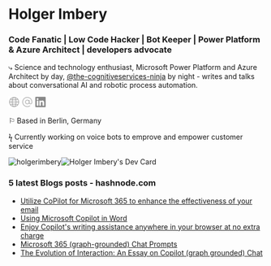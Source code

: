 # Holger Imbery
### Code Fanatic | Low Code Hacker | Bot Keeper | Power Platform & Azure Architect | developers advocate

⤷ Science and technology enthusiast, Microsoft Power Platform and Azure Architect by day, [@the-cognitiveservices-ninja](https://github.com/the-cognitiveservices-ninja) by night - writes and talks about conversational AI and robotic process automation. 

 <a aligh="left" href="https://www.cognitiveservices.ninja" target="_blank" rel="noreferrer noopener"><img src="https://raw.githubusercontent.com/0xShapeShifter/dev-story/master/public/images/socials/globe.svg" alt="Website" width="22" height="22" /></a> <a aligh="left" href="mailto:the@cognitiveservices,ninja" target="_blank" rel="noreferrer noopener"><img src="https://raw.githubusercontent.com/0xShapeShifter/dev-story/master/public/images/socials/at.svg" alt="Email" width="22" height="22" /></a> <a aligh="left" href="https://www.linkedin.com/in/holgerimbery" target="_blank" rel="noreferrer noopener"><img src="https://raw.githubusercontent.com/0xShapeShifter/dev-story/master/public/images/socials/linkedin.svg" alt="LinkedIn" width="22" height="22" /></a>  

⚐ Based in Berlin, Germany

ϟ Currently working on voice bots to emprove and empower customer service

 

<a href="https://app.daily.dev/thecognitiveservicesninja"><img src="https://api.daily.dev/devcards/7d6788ea96d04422bdcc4f633263bc26.png?r=f2m" align=right width="400" alt="Holger Imbery's Dev Card"/></a>

<p align="left"> <img src="https://komarev.com/ghpvc/?username=holgerimbery&label=Profile%20views&color=0e75b6&style=flat" alt="holgerimbery" /> </p>

### 5 latest Blogs posts - hashnode.com
<!-- HASHNODE:START -->
- [Utilize CoPilot for Microsoft 365 to enhance the effectiveness of your email](https://aiassistant.studio/utilize-copilot-for-microsoft-365-to-enhance-the-effectiveness-of-your-email)
- [Using Microsoft Copilot in Word](https://aiassistant.studio/using-microsoft-copilot-in-word)
- [Enjoy Copilot&#39;s writing assistance anywhere in your browser at no extra charge](https://aiassistant.studio/enjoy-copilots-writing-assistance-anywhere-in-your-browser-at-no-extra-charge)
- [Microsoft 365 &lpar;graph-grounded&rpar; Chat Prompts](https://aiassistant.studio/microsoft-365-graph-grounded-chat-prompts)
- [The Evolution of Interaction: An Essay on Copilot &lpar;graph grounded&rpar; Chat](https://aiassistant.studio/the-evolution-of-interaction-an-essay-on-copilot-graph-grounded-chat)
<!-- HASHNODE:END -->



